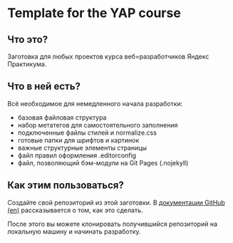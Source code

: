 # Template for the YAP course

## Что это?

Заготовка для любых проектов курса веб=разработчиков Яндекс Практикума.

## Что в ней есть?

Всё необходимое для немедленного начала разработки:

 - базовая файловая структура
 - набор метатегов для самостоятельного заполнения
 - подключенные файлы стилей и normalize.css
 - готовые папки для шрифтов и картинок
 - важные структурные элементы страницы
 - файл правил оформления .editorconfig
 - файл, позволяющий  бэм-модули на Git Pages (.nojekyll)

## Как этим пользоваться?

Создайте свой репозиторий из этой заготовки. В [документации GitHub (en)](https://docs.github.com/en/github/creating-cloning-and-archiving-repositories/creating-a-repository-from-a-template) рассказывается о том, как это сделать.

После этого вы можете клонировать получившийся репозиторий на локальную машину и начинать разработку.
